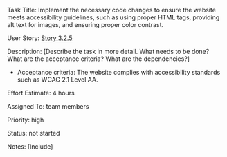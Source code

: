 Task Title: Implement the necessary code changes to ensure the website meets accessibility guidelines, such as using 
proper HTML tags, providing alt text for images, and ensuring proper color contrast.

User Story: [Story 3.2.5](../../stories/story_3.2.5.md)

Description: [Describe the task in more detail. What needs to be done? What are the acceptance criteria? What are the dependencies?]
* Acceptance criteria: The website complies with accessibility standards such as WCAG 2.1 Level AA.

Effort Estimate: 4 hours

Assigned To: team members

Priority: high

Status: not started

Notes: [Include]